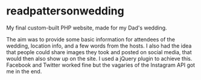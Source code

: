 # readpattersonwedding
My final custom-built PHP website, made for my Dad's wedding.

The aim was to provide some basic information for attendees of the wedding, location info, and a few words from the hosts. I also had the idea that people could share images they took and posted on social media, that would then also show up on the site. I used a jQuery plugin to achieve this. Facebook and Twitter worked fine but the vagaries of the Instagram API got me in the end.
